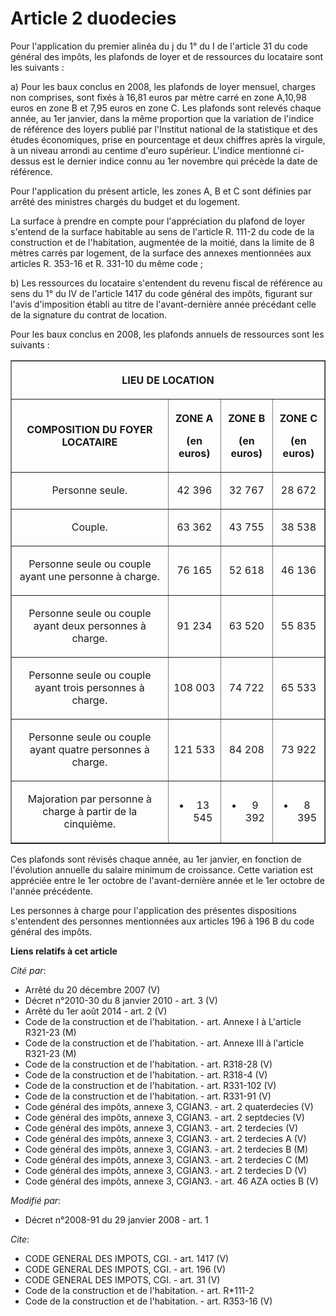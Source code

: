 # Article 2 duodecies

Pour l'application du premier alinéa du j du 1° du I de l'article 31 du code général des impôts, les plafonds de loyer et de
ressources du locataire sont les suivants : 

a) Pour les baux conclus en 2008, les plafonds de loyer mensuel, charges non comprises, sont fixés à 16,81 euros par mètre
carré en zone A,10,98 euros en zone B et 7,95 euros en zone C. Les plafonds sont relevés chaque année, au 1er janvier, dans
la même proportion que la variation de l'indice de référence des loyers publié par l'Institut national de la statistique et
des études économiques, prise en pourcentage et deux chiffres après la virgule, à un niveau arrondi au centime d'euro
supérieur. L'indice mentionné ci-dessus est le dernier indice connu au 1er novembre qui précède la date de référence. 

Pour l'application du présent article, les zones A, B et C sont définies par arrêté des ministres chargés du budget et du
logement. 

La surface à prendre en compte pour l'appréciation du plafond de loyer s'entend de la surface habitable au sens de l'article
R. 111-2 du code de la construction et de l'habitation, augmentée de la moitié, dans la limite de 8 mètres carrés par
logement, de la surface des annexes mentionnées aux articles R. 353-16 et R. 331-10 du même code ; 

b) Les ressources du locataire s'entendent du revenu fiscal de référence au sens du 1° du IV de l'article 1417 du code
général des impôts, figurant sur l'avis d'imposition établi au titre de l'avant-dernière année précédant celle de la
signature du contrat de location. 

Pour les baux conclus en 2008, les plafonds annuels de ressources sont les suivants : 

<table border="1">
    <tbody>
      <tr>
        <th colspan="4">

LIEU DE LOCATION 

</th>
      </tr>
      <tr>
        <th>

COMPOSITION DU FOYER LOCATAIRE 

</th>
        <th>

ZONE A 

(en euros) 

</th>
        <th>

ZONE B 

(en euros) 

</th>
        <th>

ZONE C 

(en euros) 

</th>
      </tr>
      <tr>
        <td align="center">

Personne seule. 

</td>
        <td align="center">

42 396 

</td>
        <td align="center">

32 767 

</td>
        <td align="center">

28 672 

</td>
      </tr>
      <tr>
        <td align="center">

Couple. 

</td>
        <td align="center">

63 362 

</td>
        <td align="center">

43 755 

</td>
        <td align="center">

38 538 

</td>
      </tr>
      <tr>
        <td align="center">

Personne seule ou couple ayant une personne à charge. 

</td>
        <td align="center">

76 165 

</td>
        <td align="center">

52 618 

</td>
        <td align="center">

46 136 

</td>
      </tr>
      <tr>
        <td align="center">

Personne seule ou couple ayant deux personnes à charge. 

</td>
        <td align="center">

91 234 

</td>
        <td align="center">

63 520 

</td>
        <td align="center">

55 835 

</td>
      </tr>
      <tr>
        <td align="center">

Personne seule ou couple ayant trois personnes à charge. 

</td>
        <td align="center">

108 003 

</td>
        <td align="center">

74 722 

</td>
        <td align="center">

65 533 

</td>
      </tr>
      <tr>
        <td align="center">

Personne seule ou couple ayant quatre personnes à charge. 

</td>
        <td align="center">

121 533 

</td>
        <td align="center">

84 208 

</td>
        <td align="center">

73 922 

</td>
      </tr>
      <tr>
        <td align="center">

Majoration par personne à charge à partir de la cinquième. 

</td>
        <td align="center">

+ 13 545 

</td>
        <td align="center">

+ 9 392 

</td>
        <td align="center">

+ 8 395 

</td>
      </tr>
    </tbody>
  </table>

Ces plafonds sont révisés chaque année, au 1er janvier, en fonction de l'évolution annuelle du salaire minimum de croissance.
Cette variation est appréciée entre le 1er octobre de l'avant-dernière année et le 1er octobre de l'année précédente. 

Les personnes à charge pour l'application des présentes dispositions s'entendent des personnes mentionnées aux articles 196 à
196 B du code général des impôts.

**Liens relatifs à cet article**

_Cité par_:

  - Arrêté du 20 décembre 2007 (V)
  - Décret n°2010-30 du 8 janvier 2010 - art. 3 (V)
  - Arrêté du 1er août 2014 - art. 2 (V)
  - Code de la construction et de l'habitation. - art. Annexe I à L'article R321-23 (M)
  - Code de la construction et de l'habitation. - art. Annexe III à l'article R321-23 (M)
  - Code de la construction et de l'habitation. - art. R318-28 (V)
  - Code de la construction et de l'habitation. - art. R318-4 (V)
  - Code de la construction et de l'habitation. - art. R331-102 (V)
  - Code de la construction et de l'habitation. - art. R331-91 (V)
  - Code général des impôts, annexe 3, CGIAN3. - art. 2 quaterdecies (V)
  - Code général des impôts, annexe 3, CGIAN3. - art. 2 septdecies (V)
  - Code général des impôts, annexe 3, CGIAN3. - art. 2 terdecies (V)
  - Code général des impôts, annexe 3, CGIAN3. - art. 2 terdecies A (V)
  - Code général des impôts, annexe 3, CGIAN3. - art. 2 terdecies B (M)
  - Code général des impôts, annexe 3, CGIAN3. - art. 2 terdecies C (M)
  - Code général des impôts, annexe 3, CGIAN3. - art. 2 terdecies D (V)
  - Code général des impôts, annexe 3, CGIAN3. - art. 46 AZA octies B (V)

_Modifié par_:

  - Décret n°2008-91 du 29 janvier 2008 - art. 1

_Cite_:

  - CODE GENERAL DES IMPOTS, CGI. - art. 1417 (V)
  - CODE GENERAL DES IMPOTS, CGI. - art. 196 (V)
  - CODE GENERAL DES IMPOTS, CGI. - art. 31 (V)
  - Code de la construction et de l'habitation. - art. R*111-2
  - Code de la construction et de l'habitation. - art. R353-16 (V)
